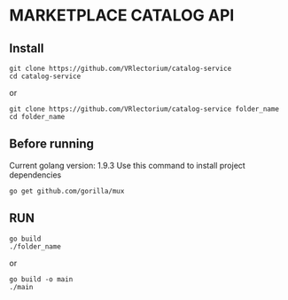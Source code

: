# MARKETPLACE CATALOG API
## Install
```
git clone https://github.com/VRlectorium/catalog-service
cd catalog-service
```
or
```
git clone https://github.com/VRlectorium/catalog-service folder_name
cd folder_name
```
## Before running
Current golang version: 1.9.3
Use this command to install project dependencies
```
go get github.com/gorilla/mux
```
## RUN
```
go build
./folder_name
```
or
```
go build -o main
./main
```